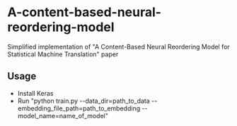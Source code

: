 # A-content-based-neural-reordering-model

Simplified implementation of "A Content-Based Neural Reordering Model for Statistical Machine Translation" paper

## Usage

* Install Keras
* Run "python train.py --data_dir=path_to_data --embedding_file_path=path_to_embedding --model_name=name_of_model"
